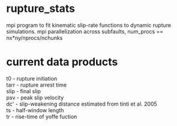 # rupture_stats
mpi program to fit kinematic slip-rate functions to dynamic rupture simulations.  mpi parallelization across subfaults, num_procs == nx*ny/nprocs/nchunks

# current data products
t0 - rupture initiation <br>
tarr - rupture arrest time <br>
slip - final slip <br>
psv - peak slip velocity <br>
dc' - slip-weakening distance estimated from tinti et al. 2005  <br>
ts - half-window length <br>
tr - rise-time of yoffe fuction <br>
